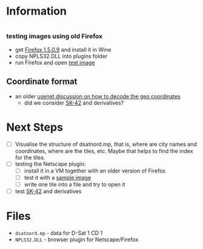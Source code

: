 # Information

#
### testing images using old Firefox

-   get [Firefox
    1.5.0.9](https://ftp.mozilla.org/pub/firefox/releases/1.5.0.9/win32/en-GB/)
    and install it in Wine
-   copy NPLS32.DLL into plugins folder
-   run Firefox and open [test
    image](https://entropymine.com/samples/cod/fox.cod)

## Coordinate format

-   an older [usenet discussion on how to decode the geo
    coordinates](https://groups.google.com/g/de.org.ccc/c/xlaNafyxmrM/m/hXZj7J5ksc8J)
    -   did we consider
        [SK-42](https://en.wikipedia.org/wiki/SK-42_reference_system)
        and derivatives?

# Next Steps

-   [ ] Visualise the structure of dsatnord.mp, that is, where are city
    names and coordinates, where are the tiles, etc. Maybe that helps to
    find the index for the tiles.
-   [ ] testing the Netscape plugin:
    -   [ ] install it in a VM together with an older version of Firefox
    -   [ ] test it with a [sample
        image](http://justsolve.archiveteam.org/wiki/Lightning_Strike)
    -   [ ] write one tile into a file and try to open it
-   [ ] test
    [SK-42](https://en.wikipedia.org/wiki/SK-42_reference_system) and
    derivatives

# Files

-   `dsatnord.mp` - data for D-Sat 1 CD 1
-   `NPLS32.DLL` - browser plugin for Netscape/Firefox
